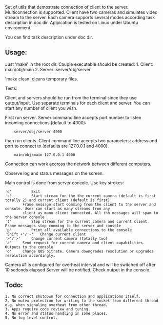 Set of utils that demostrate connection of client to the server.
Multiconnection is supported.
Client have two cameras and simulates video stream to the server.
Each camera supports several modes according task description in doc dir.
Aplpication is tested on Linux under Ubuntu environment.

You can find task description under doc dir.


Usage:
------

Just 'make' in the root dir.
Couple executable should be created:
	1. Client: main/obj/main
	2. Server: server/obj/server

'make clean' cleans temporary files.


Tests:

Client and servers should be run from the terminal since they use output/input. Use separate terminals for each client and server.
You can start any number of client you wish.

First run server. Server command line accepts port number to listen incoming connections (default to 4000):
		
		server/obj/server 4000

than run clients. Client command line accepts two parameters: address and port to connect to (defaults are 127.0.0.1 and 4000).

		main/obj/main 127.0.0.1 4000

Connection can work accross the network between different computers.

Observe log and status messages on the screen.

Main control is done from server concole. Use key strokes:

	'q' 		Exit
	's' 		Start stream for the the current camera (default is first totally 2) and current client (default is first). 
			Frame message start comming from the client to the server and console. User can start as many streams from any 
			client as manu client connected. All thh messages will spam to the server console
	't' 		Stop stream for the current camera and current client. Frame messages stop comming to the server and console
	'p' 		Print all available connections to the console
	'Shift +'/'-'	Change current client
	'>'/'>' 	Change current camera (totally two)
	'a'		Send request for current camera and client capabilities. Outputs to the console
	'o'		Change QOS bitrate. Camera downgrades resolution or upgrades resolution accordingly.


Camera #1 is configured for overheat interval and will be switched off after 10 sedonds elapsed
Server will be notified. Check output in the console.

Todo:
-----
	1. No correct shutdown for connection and applications itself.
	2. No mutex protection for writing to the socket from different thread e.g. when signaling overheat from other thread.
	3. Apps require code review and tuning.
	4. No error and status handling in some places.
	5. No log level control.




